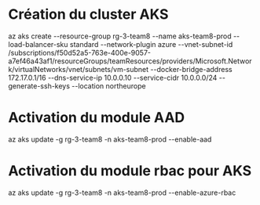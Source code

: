 # Création du cluster AKS
az aks create --resource-group rg-3-team8  --name aks-team8-prod --load-balancer-sku standard --network-plugin azure --vnet-subnet-id /subscriptions/f50d52a5-763e-400e-9057-a7ef46a43af1/resourceGroups/teamResources/providers/Microsoft.Network/virtualNetworks/vnet/subnets/vm-subnet  --docker-bridge-address 172.17.0.1/16 --dns-service-ip 10.0.0.10 --service-cidr 10.0.0.0/24 --generate-ssh-keys --location northeurope

# Activation du module AAD
az aks update -g rg-3-team8 -n aks-team8-prod --enable-aad

# Activation du module rbac pour AKS
az aks update -g rg-3-team8 -n aks-team8-prod --enable-azure-rbac